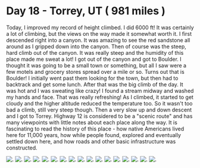 # Day 18 - Torrey, UT ( 981 miles )

Today, I improved my record of height climbed. I did 6000 ft! It was certainly a lot of climbing, but the views on the way made it somewhat worth it. I first descended right into a canyon. It was amazing to see the red sandstone all around as I gripped down into the canyon. Then of course was the steep, hard climb out of the canyon. It was really steep and the humidity of this place made me sweat a lot! I got out of the canyon and got to Boulder. I thought it was going to be a small town or something, but all I saw were a few motels and grocery stores spread over a mile or so. Turns out that is Boulder! I initially went past them looking for the town, but then had to backtrack and get some lunch. After that was the big climb of the day. It was hot and I was sweating like crazy! I found a stream midway and washed my hands and face. That was really refreshing!
As I climbed, it started to get cloudy and the higher altitude reduced the temperature too. So it wasn't too bad a climb, still very steep though. Then a very slow up and down descent and I got to Torrey.
Highway 12 is considered to be a "scenic route" and has many viewpoints with little notes about each place along the way. It is fascinating to read the history of this place - how native Americans lived here for 11,000 years, how while people found, explored and eventually settled down here, and how roads and other basic infrastructure was constructed.


![](/images/transam/torrey1.jpg ".")
![](/images/transam/torrey2.jpg ".")
![](/images/transam/torrey3.jpg ".")
![](/images/transam/torrey4.jpg ".")
![](/images/transam/torrey5.jpg ".")
![](/images/transam/torrey6.jpg ".")
![](/images/transam/torrey7.jpg ".")
![](/images/transam/torrey8.jpg ".")
![](/images/transam/torrey9.jpg ".")
![](/images/transam/torrey10.jpg ".")
![](/images/transam/torrey11.jpg ".")
![](/images/transam/torrey12.jpg ".")
![](/images/transam/torrey13.jpg ".")
![](/images/transam/torrey14.jpg ".")
![](/images/transam/torrey15.jpg ".")
![](/images/transam/torrey16.jpg ".")
![](/images/transam/torrey17.jpg ".")
